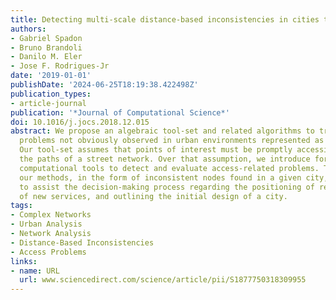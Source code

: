 ```yaml
---
title: Detecting multi-scale distance-based inconsistencies in cities through complex-networks
authors:
- Gabriel Spadon
- Bruno Brandoli
- Danilo M. Eler
- Jose F. Rodrigues-Jr
date: '2019-01-01'
publishDate: '2024-06-25T18:19:38.422498Z'
publication_types:
- article-journal
publication: '*Journal of Computational Science*'
doi: 10.1016/j.jocs.2018.12.015
abstract: We propose an algebraic tool-set and related algorithms to track access
  problems not obviously observed in urban environments represented as street mashes.
  Our tool-set assumes that points of interest must be promptly accessible within
  the paths of a street network. Over that assumption, we introduce formalisms and
  computational tools to detect and evaluate access-related problems. The output of
  our methods, in the form of inconsistent nodes found in a given city, has the potential
  to assist the decision-making process regarding the positioning of resources, building
  of new services, and outlining the initial design of a city.
tags:
- Complex Networks
- Urban Analysis
- Network Analysis
- Distance-Based Inconsistencies
- Access Problems
links:
- name: URL
  url: www.sciencedirect.com/science/article/pii/S1877750318309955
---
```

